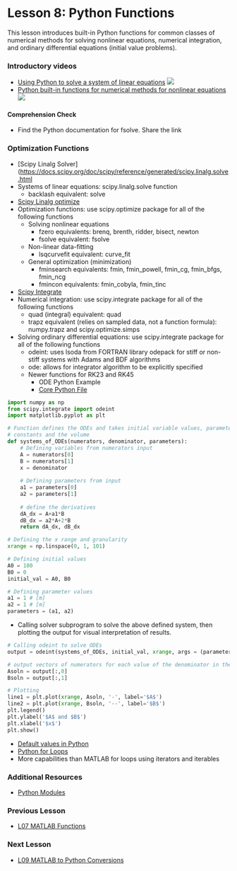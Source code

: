 # **Lesson 8: Python Functions**

This lesson introduces built-in Python functions for common classes of numerical methods for solving nonlinear equations, numerical integration, and ordinary differential equations (initial value problems).

### **Introductory videos**
 * [Using Python to solve a system of linear equations](https://www.youtube.com/watch?v=g2aX77LAc0o&feature=emb_title&ab_channel=AshleeN.FordVersypt)
  [![](http://img.youtube.com/vi/g2aX77LAc0o/0.jpg)](http://www.youtube.com/watch?v=g2aX77LAc0o "")
* [Python built-in functions for numerical methods for nonlinear equations](https://www.youtube.com/watch?v=nnCDaHCulAU&feature=emb_title&ab_channel=APMonitor.com)
  [![](http://img.youtube.com/vi/nnCDaHCulAU/0.jpg)](http://www.youtube.com/watch?v=nnCDaHCulAU "")

#### **Comprehension Check**
  * Find the Python documentation for fsolve. Share the link
### **Optimization Functions**
* [Scipy Linalg Solver](https://docs.scipy.org/doc/scipy/reference/generated/scipy.linalg.solve.html
* Systems of linear equations: scipy.linalg.solve function
  * backlash equivalent: solve
* [Scipy Linalg optimize](https://docs.scipy.org/doc/scipy-0.13.0/reference/optimize.html)
* Optimization functions: use scipy.optimize package for all of the following functions
  * Solving nonlinear equations
    * fzero equivalents: brenq, brenth, ridder, bisect, newton
    * fsolve equivalent: fsolve
  * Non-linear data-fitting
    * lsqcurvefit equivalent: curve_fit
  * General optimization (minimization)
    * fminsearch equivalents: fmin, fmin_powell, fmin_cg, fmin_bfgs, fmin_ncg
    * fmincon equivalents: fmin_cobyla, fmin_tinc
* [Scipy Integrate](https://docs.scipy.org/doc/scipy/reference/integrate.html)
* Numerical integration: use scipy.integrate package for all of the following functions
  * quad (integral) equivalent: quad
  * trapz equivalent (relies on sampled data, not a function formula): numpy.trapz and scipy.optimize.simps
* Solving ordinary differential equations: use scipy.integrate package for all of the following functions
  * odeint: uses lsoda from FORTRAN library odepack for stiff or non-stiff systems with Adams and BDF algorithms
  * ode: allows for integrator algorithm to be explicitly specified
  * Newer functions for RK23 and RK45
    * ODE Python Example
    * [Core Python File](/CHEclassFa20/In%20Class%20Problem%20Solutions/Python/L9_odeint_example.py)
```python
import numpy as np
from scipy.integrate import odeint
import matplotlib.pyplot as plt

# Function defines the ODEs and takes initial variable values, parameter 
# constants and the volume
def systems_of_ODEs(numerators, denominator, parameters):
    # Defining variables from numerators input
    A = numerators[0]
    B = numerators[1]
    x = denominator
  
    # Defining parameters from input
    a1 = parameters[0]
    a2 = parameters[1]
    
    # define the derivatives
    dA_dx = A+a1*B
    dB_dx = a2*A+2*B
    return dA_dx, dB_dx

# Defining the x range and granularity
xrange = np.linspace(0, 1, 101)

# Defining initial values
A0 = 100 
B0 = 0   
initial_val = A0, B0

# Defining parameter values
a1 = 1 # [m]
a2 = 1 # [m]
parameters = (a1, a2)
```
* Calling solver subprogram to solve the above defined system, then plotting the output for visual interpretation of results.
```Python
# Calling odeint to solve ODEs
output = odeint(systems_of_ODEs, initial_val, xrange, args = (parameters,)   )

# output vectors of numerators for each value of the denominator in the xrange
Asoln = output[:,0]
Bsoln = output[:,1]

# Plotting
line1 = plt.plot(xrange, Asoln, '-', label='$A$')
line2 = plt.plot(xrange, Bsoln, '--', label='$B$')
plt.legend()
plt.ylabel('$A$ and $B$')
plt.xlabel('$x$')
plt.show()
```
 * [Default values in Python](https://docs.python.org/3.7/tutorial/controlflow.html#more-on-defining-functions)
 * [Python for Loops](https://www.codementor.io/@sheena/python-generators-and-iterators-du1082iua)
  * More capabilities than MATLAB for loops using iterators and iterables
### **Additional Resources**
* [Python Modules](https://docs.python.org/3/tutorial/modules.html)

### **Previous Lesson**
 * [L07 MATLAB Functions](/L07%20MATLAB%20Functions.md)
### **Next Lesson**
 * [L09 MATLAB to Python Conversions](/L09%20MATLAB%20to%20Python%20conversions.md)
